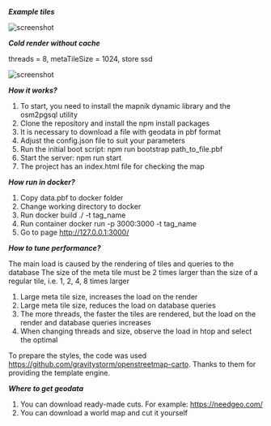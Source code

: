 
***Example tiles***

![screenshot](https://raw.github.com/izhastron/node_tile_server/main/images/city.png)

***Cold render without cache***

threads = 8, metaTileSize = 1024, store ssd

![screenshot](https://raw.github.com/izhastron/node_tile_server/main/images/render.png)

***How it works?***
1) To start, you need to install the mapnik dynamic library and the osm2pgsql utility
2) Clone the repository and install the npm install packages
3) It is necessary to download a file with geodata in pbf format
4) Adjust the config.json file to suit your parameters
5) Run the initial boot script: npm run bootstrap path_to_file.pbf
6) Start the server: npm run start
7) The project has an index.html file for checking the map

***How run in docker?***
1) Copy data.pbf to docker folder
2) Change working directory to docker
3) Run docker build ./ -t tag_name
4) Run container docker run -p 3000:3000 -t tag_name
5) Go to page http://127.0.0.1:3000/

***How to tune performance?***

The main load is caused by the rendering of tiles and queries to the database
The size of the meta tile must be 2 times larger than the size of a regular tile, i.e. 1, 2, 4, 8 times larger

1) Large meta tile size, increases the load on the render
2) Large meta tile size, reduces the load on database queries
3) The more threads, the faster the tiles are rendered, but the load on the render and database queries increases
4) When changing threads and size, observe the load in htop and select the optimal

To prepare the styles, the code was used https://github.com/gravitystorm/openstreetmap-carto.
Thanks to them for providing the template engine.


***Where to get geodata***

1) You can download ready-made cuts. For example: https://needgeo.com/
2) You can download a world map and cut it yourself
